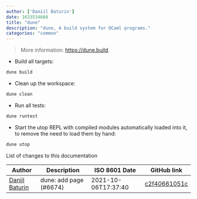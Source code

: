 ```yaml
---
author: ['Daniil Baturin']
date: 1633534660
title: "dune"
description: "dune, A build system for OCaml programs."
categories: "common"
---
```

> More information: <https://dune.build>.

- Build all targets:

```bash
dune build
```

- Clean up the workspace:

```bash
dune clean
```

- Run all tests:

```bash
dune runtest
```

- Start the utop REPL with compiled modules automatically loaded into it, to remove the need to load them by hand:

```bash
dune utop
```
List of changes to this documentation


Author | Description | ISO 8601 Date | GitHub link
------|-----|-----|-----
[Daniil Baturin](mailto:daniil@baturin.org) | dune: add page (#6674) | 2021-10-06T17:37:40 | [c2f40661051c](https://github.com/tldr-pages/tldr/commit/c2f40661051c5724a1dbf0bf594a794c7e8ad31b)

